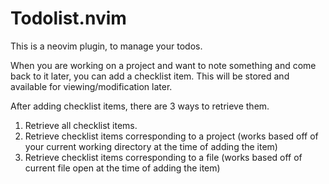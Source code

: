 # Todolist.nvim

This is a neovim plugin, to manage your todos.

When you are working on a project and want to note something and come back to it later, you can add a checklist item. This will be stored and available for viewing/modification later.

After adding checklist items, there are 3 ways to retrieve them.
1. Retrieve all checklist items. 
2. Retrieve checklist items corresponding to a project (works based off of your current working directory at the time of adding the item)
3. Retrieve checklist items  corresponding to a file (works based off of current file open at the time of adding the item)


